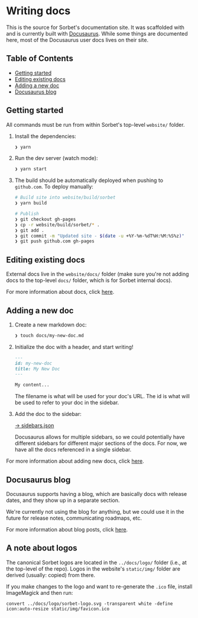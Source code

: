 # Writing docs

This is the source for Sorbet's documentation site. It was scaffolded with and
is currently built with [Docusaurus](https://docusaurus.io/). While some things
are documented here, most of the Docusaurus user docs lives on their site.

<!-- START doctoc generated TOC please keep comment here to allow auto update -->
<!-- DON'T EDIT THIS SECTION, INSTEAD RE-RUN doctoc TO UPDATE -->
## Table of Contents

- [Getting started](#getting-started)
- [Editing existing docs](#editing-existing-docs)
- [Adding a new doc](#adding-a-new-doc)
- [Docusaurus blog](#docusaurus-blog)

<!-- END doctoc generated TOC please keep comment here to allow auto update -->

## Getting started

All commands must be run from within Sorbet's top-level `website/` folder.

1.  Install the dependencies:

    ```sh
    ❯ yarn
    ```

1.  Run the dev server (watch mode):

    ```sh
    ❯ yarn start
    ```

1.  The build should be automatically deployed when pushing to `github.com`.
    To deploy manually:

    ```sh
    # Build site into website/build/sorbet
    ❯ yarn build

    # Publish
    ❯ git checkout gh-pages
    ❯ cp -r website/build/sorbet/* .
    ❯ git add .
    ❯ git commit -m "Updated site - $(date -u +%Y-%m-%dT%H:%M:%S%z)"
    ❯ git push github.com gh-pages
    ```


## Editing existing docs

External docs live in the `website/docs/` folder (make sure you're not adding
docs to the top-level `docs/` folder, which is for Sorbet internal docs).

For more information about docs, click
[here](https://docusaurus.io/docs/en/navigation).


## Adding a new doc

1.  Create a new markdown doc:

    ```sh
    ❯ touch docs/my-new-doc.md
    ```

1.  Initialize the doc with a header, and start writing!

    ```markdown
    ---
    id: my-new-doc
    title: My New Doc
    ---

    My content...
    ```

    The filename is what will be used for your doc's URL.
    The id is what will be used to refer to your doc in the sidebar.

1.  Add the doc to the sidebar:

    [→ sidebars.json](sidebars.json)

    Docusaurus allows for multiple sidebars, so we could potentially have
    different sidebars for different major sections of the docs. For now, we
    have all the docs referenced in a single sidebar.

For more information about adding new docs, click
[here](https://docusaurus.io/docs/en/navigation).


## Docusaurus blog

Docusaurus supports having a blog, which are basically docs with release dates,
and they show up in a separate section.

We're currently not using the blog for anything, but we could use it in the
future for release notes, communicating roadmaps, etc.

For more information about blog posts, click
[here](https://docusaurus.io/docs/en/adding-blog).

## A note about logos

The canonical Sorbet logos are located in the `../docs/logo/` folder (i.e., at the
top-level of the repo). Logos in the website's `static/img/` folder are derived
(usually: copied) from there.

If you make changes to the logo and want to re-generate the `.ico` file, install
ImageMagick and then run:

```shell
convert ../docs/logo/sorbet-logo.svg -transparent white -define icon:auto-resize static/img/favicon.ico
```
